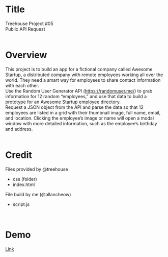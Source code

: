 # Title
Treehouse Project #05  
Public API Request  
<br>

# Overview
This project is to build an app for a fictional company called Awesome Startup, a distributed company with remote employees working all over the world. They need a smart way for employees to share contact information with each other.  
Use the Random User Generator API (https://randomuser.me/) to grab information for 12 random “employees,” and use that data to build a prototype for an Awesome Startup employee directory.  
Request a JSON object from the API and parse the data so that 12 employees are listed in a grid with their thumbnail image, full name, email, and location. Clicking the employee’s image or name will open a modal window with more detailed information, such as the employee’s birthday and address.  
<br>

# Credit
Files provided by @treehouse
- css (folder)
- index.html

File build by me (@allancheow)
- script.js
<br>

# Demo
[Link](https://allancheow.github.io/Public-API-Request/)

